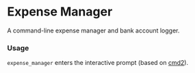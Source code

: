 # Expense Manager
A command-line expense manager and bank account logger.

### Usage
`expense_manager` enters the interactive prompt (based on [cmd2](https://github.com/python-cmd2/cmd2)).
